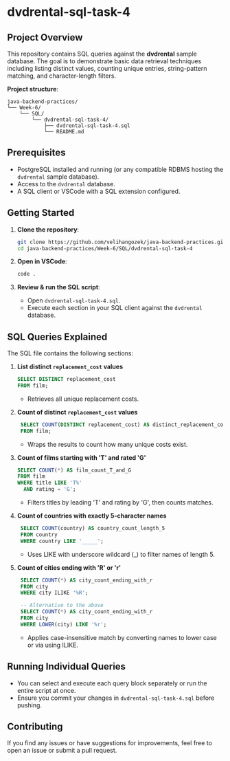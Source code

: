 # dvdrental-sql-task-4

## Project Overview

This repository contains SQL queries against the **dvdrental** sample database. The goal is to demonstrate basic data retrieval techniques including listing distinct values, counting unique entries, string-pattern matching, and character-length filters.

**Project structure**:

```
java-backend-practices/
└── Week-6/
    └── SQL/
        └── dvdrental-sql-task-4/
            ├── dvdrental-sql-task-4.sql
            └── README.md
```

## Prerequisites

* PostgreSQL installed and running (or any compatible RDBMS hosting the `dvdrental` sample database).
* Access to the `dvdrental` database.
* A SQL client or VSCode with a SQL extension configured.

## Getting Started

1. **Clone the repository**:

   ```bash
   git clone https://github.com/velihangozek/java-backend-practices.git
   cd java-backend-practices/Week-6/SQL/dvdrental-sql-task-4
   ```

2. **Open in VSCode**:

   ```bash
   code .
   ```

3. **Review & run the SQL script**:

   * Open `dvdrental-sql-task-4.sql`.
   * Execute each section in your SQL client against the `dvdrental` database.

## SQL Queries Explained

The SQL file contains the following sections:

1. **List distinct `replacement_cost` values**

   ```sql
   SELECT DISTINCT replacement_cost
   FROM film;
   ```

   * Retrieves all unique replacement costs.

2. **Count of distinct `replacement_cost` values**

   ```sql
    SELECT COUNT(DISTINCT replacement_cost) AS distinct_replacement_cost_count
    FROM film;
   ```

   * Wraps the results to count how many unique costs exist.

3. **Count of films starting with 'T' and rated 'G'**

   ```sql
   SELECT COUNT(*) AS film_count_T_and_G
   FROM film
   WHERE title LIKE 'T%'
     AND rating = 'G';
   ```

   * Filters titles by leading 'T' and rating by 'G', then counts matches.

4. **Count of countries with exactly 5-character names**

   ```sql
    SELECT COUNT(country) AS country_count_length_5
    FROM country
    WHERE country LIKE '_____';
   ```

   * Uses LIKE with underscore wildcard (_) to filter names of length 5.

5. **Count of cities ending with 'R' or 'r'**

   ```sql
    SELECT COUNT(*) AS city_count_ending_with_r
    FROM city
    WHERE city ILIKE '%R';

    -- Alternative to the above
    SELECT COUNT(*) AS city_count_ending_with_r
    FROM city
    WHERE LOWER(city) LIKE '%r';
   ```

   * Applies case-insensitive match by converting names to lower case or via using ILIKE.

## Running Individual Queries

* You can select and execute each query block separately or run the entire script at once.
* Ensure you commit your changes in `dvdrental-sql-task-4.sql` before pushing.

## Contributing

If you find any issues or have suggestions for improvements, feel free to open an issue or submit a pull request.
